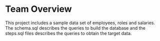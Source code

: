 # Team Overview

This project includes a sample data set of employees, roles and salaries. The schema.sql describes the queries to build the database and the steps.sql files describes the queries to obtain the target data.
